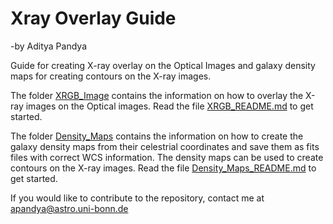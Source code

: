 # Xray Overlay Guide
-by Aditya Pandya

Guide for creating X-ray overlay on the Optical Images and galaxy density maps for creating contours on the X-ray images.

The folder [XRGB_Image](XRGB_Image) contains the information on how to overlay the X-ray images on the Optical images. Read the file [XRGB_README.md](XRGB_Image/XRGB_README.md) to get started.

The folder [Density_Maps](Density_Maps) contains the information on how to create the galaxy density maps from their celestrial coordinates and save them as fits files with correct WCS information. The density maps can be used to create contours on the X-ray images. Read the file [Density_Maps_README.md](Density_Maps/Density_Maps_README.md) to get started.

If you would like to contribute to the repository, contact me at apandya@astro.uni-bonn.de
